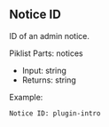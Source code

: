 ## Notice ID

ID of an admin notice.

Piklist Parts: notices

* Input:  string
* Returns:  string

Example:
```
Notice ID: plugin-intro
```
